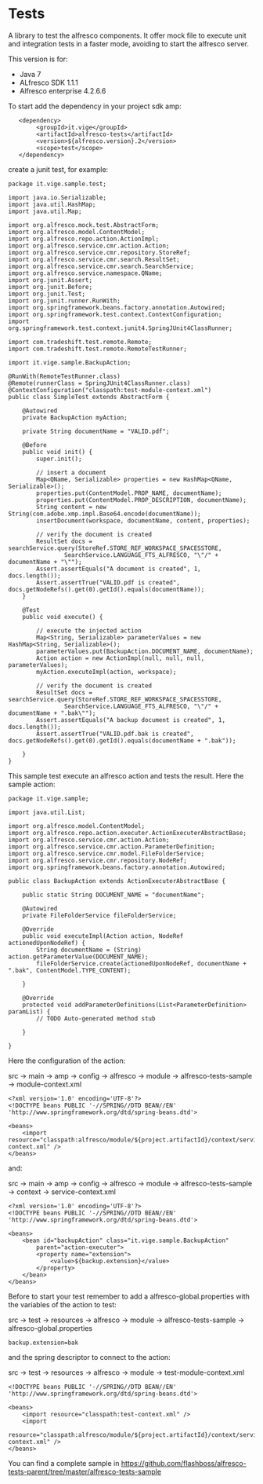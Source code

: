 Tests
=============
A library to test the alfresco components. It offer mock file to execute unit and integration tests in a faster mode, avoiding to start the alfresco server.

This version is for:

- Java 7
- ALfresco SDK 1.1.1
- Alfresco enterprise 4.2.6.6

To start add the dependency in your project sdk amp:
```
   <dependency>
		<groupId>it.vige</groupId>
		<artifactId>alfresco-tests</artifactId>
		<version>${alfresco.version}.2</version>
		<scope>test</scope>
   </dependency>
```
create a junit test, for example:

```
package it.vige.sample.test;

import java.io.Serializable;
import java.util.HashMap;
import java.util.Map;

import org.alfresco.mock.test.AbstractForm;
import org.alfresco.model.ContentModel;
import org.alfresco.repo.action.ActionImpl;
import org.alfresco.service.cmr.action.Action;
import org.alfresco.service.cmr.repository.StoreRef;
import org.alfresco.service.cmr.search.ResultSet;
import org.alfresco.service.cmr.search.SearchService;
import org.alfresco.service.namespace.QName;
import org.junit.Assert;
import org.junit.Before;
import org.junit.Test;
import org.junit.runner.RunWith;
import org.springframework.beans.factory.annotation.Autowired;
import org.springframework.test.context.ContextConfiguration;
import org.springframework.test.context.junit4.SpringJUnit4ClassRunner;

import com.tradeshift.test.remote.Remote;
import com.tradeshift.test.remote.RemoteTestRunner;

import it.vige.sample.BackupAction;

@RunWith(RemoteTestRunner.class)
@Remote(runnerClass = SpringJUnit4ClassRunner.class)
@ContextConfiguration("classpath:test-module-context.xml")
public class SimpleTest extends AbstractForm {

	@Autowired
	private BackupAction myAction;

	private String documentName = "VALID.pdf";

	@Before
	public void init() {
		super.init();

		// insert a document
		Map<QName, Serializable> properties = new HashMap<QName, Serializable>();
		properties.put(ContentModel.PROP_NAME, documentName);
		properties.put(ContentModel.PROP_DESCRIPTION, documentName);
		String content = new String(com.adobe.xmp.impl.Base64.encode(documentName));
		insertDocument(workspace, documentName, content, properties);

		// verify the document is created
		ResultSet docs = searchService.query(StoreRef.STORE_REF_WORKSPACE_SPACESSTORE,
				SearchService.LANGUAGE_FTS_ALFRESCO, "\"/" + documentName + "\"");
		Assert.assertEquals("A document is created", 1, docs.length());
		Assert.assertTrue("VALID.pdf is created", docs.getNodeRefs().get(0).getId().equals(documentName));
	}

	@Test
	public void execute() {

		// execute the injected action
		Map<String, Serializable> parameterValues = new HashMap<String, Serializable>();
		parameterValues.put(BackupAction.DOCUMENT_NAME, documentName);
		Action action = new ActionImpl(null, null, null, parameterValues);
		myAction.executeImpl(action, workspace);

		// verify the document is created
		ResultSet docs = searchService.query(StoreRef.STORE_REF_WORKSPACE_SPACESSTORE,
				SearchService.LANGUAGE_FTS_ALFRESCO, "\"/" + documentName + ".bak\"");
		Assert.assertEquals("A backup document is created", 1, docs.length());
		Assert.assertTrue("VALID.pdf.bak is created", docs.getNodeRefs().get(0).getId().equals(documentName + ".bak"));

	}
}
```

This sample test execute an alfresco action and tests the result. Here the sample action:

```
package it.vige.sample;

import java.util.List;

import org.alfresco.model.ContentModel;
import org.alfresco.repo.action.executer.ActionExecuterAbstractBase;
import org.alfresco.service.cmr.action.Action;
import org.alfresco.service.cmr.action.ParameterDefinition;
import org.alfresco.service.cmr.model.FileFolderService;
import org.alfresco.service.cmr.repository.NodeRef;
import org.springframework.beans.factory.annotation.Autowired;

public class BackupAction extends ActionExecuterAbstractBase {

	public static String DOCUMENT_NAME = "documentName";

	@Autowired
	private FileFolderService fileFolderService;

	@Override
	public void executeImpl(Action action, NodeRef actionedUponNodeRef) {
		String documentName = (String) action.getParameterValue(DOCUMENT_NAME);
		fileFolderService.create(actionedUponNodeRef, documentName + ".bak", ContentModel.TYPE_CONTENT);

	}

	@Override
	protected void addParameterDefinitions(List<ParameterDefinition> paramList) {
		// TODO Auto-generated method stub

	}

}

```
Here the configuration of the action:

src -> main -> amp -> config -> alfresco -> module -> alfresco-tests-sample -> module-context.xml

```
<?xml version='1.0' encoding='UTF-8'?>
<!DOCTYPE beans PUBLIC '-//SPRING//DTD BEAN//EN' 'http://www.springframework.org/dtd/spring-beans.dtd'>

<beans>
	<import resource="classpath:alfresco/module/${project.artifactId}/context/service-context.xml" />
</beans>
```

and:

src -> main -> amp -> config -> alfresco -> module -> alfresco-tests-sample -> context -> service-context.xml

```
<?xml version='1.0' encoding='UTF-8'?>
<!DOCTYPE beans PUBLIC '-//SPRING//DTD BEAN//EN' 'http://www.springframework.org/dtd/spring-beans.dtd'>

<beans>
	<bean id="backupAction" class="it.vige.sample.BackupAction"
		parent="action-executer">
		<property name="extension">
			<value>${backup.extension}</value>
		</property>
	</bean>
</beans>
```

Before to start your test remember to add a alfresco-global.properties with the variables of the action to test:

src -> test -> resources -> alfresco -> module -> alfresco-tests-sample -> alfresco-global.properties

```
backup.extension=bak
```

and the spring descriptor to connect to the action:

src -> test -> resources -> alfresco -> module -> test-module-context.xml

```
<!DOCTYPE beans PUBLIC '-//SPRING//DTD BEAN//EN' 'http://www.springframework.org/dtd/spring-beans.dtd'>

<beans>
	<import resource="classpath:test-context.xml" />
	<import
		resource="classpath:alfresco/module/${project.artifactId}/context/service-context.xml" />
</beans>
```

You can find a complete sample in https://github.com/flashboss/alfresco-tests-parent/tree/master/alfresco-tests-sample